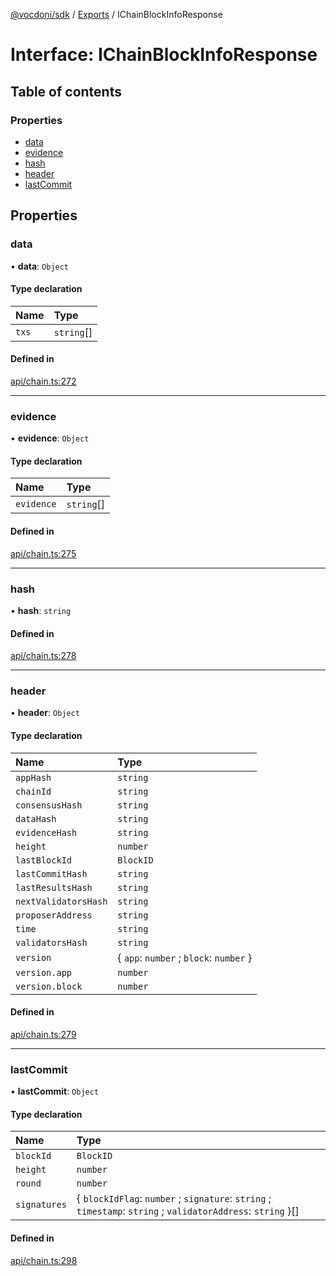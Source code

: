[@vocdoni/sdk](/sdk) / [Exports](../modules.md) / IChainBlockInfoResponse

# Interface: IChainBlockInfoResponse

## Table of contents

### Properties

- [data](IChainBlockInfoResponse.md#data)
- [evidence](IChainBlockInfoResponse.md#evidence)
- [hash](IChainBlockInfoResponse.md#hash)
- [header](IChainBlockInfoResponse.md#header)
- [lastCommit](IChainBlockInfoResponse.md#lastcommit)

## Properties

### data

• **data**: `Object`

#### Type declaration

| Name | Type |
| :------ | :------ |
| `txs` | `string`[] |

#### Defined in

[api/chain.ts:272](https://github.com/vocdoni/vocdoni-sdk/blob/2c8c18a/src/api/chain.ts#L272)

___

### evidence

• **evidence**: `Object`

#### Type declaration

| Name | Type |
| :------ | :------ |
| `evidence` | `string`[] |

#### Defined in

[api/chain.ts:275](https://github.com/vocdoni/vocdoni-sdk/blob/2c8c18a/src/api/chain.ts#L275)

___

### hash

• **hash**: `string`

#### Defined in

[api/chain.ts:278](https://github.com/vocdoni/vocdoni-sdk/blob/2c8c18a/src/api/chain.ts#L278)

___

### header

• **header**: `Object`

#### Type declaration

| Name | Type |
| :------ | :------ |
| `appHash` | `string` |
| `chainId` | `string` |
| `consensusHash` | `string` |
| `dataHash` | `string` |
| `evidenceHash` | `string` |
| `height` | `number` |
| `lastBlockId` | `BlockID` |
| `lastCommitHash` | `string` |
| `lastResultsHash` | `string` |
| `nextValidatorsHash` | `string` |
| `proposerAddress` | `string` |
| `time` | `string` |
| `validatorsHash` | `string` |
| `version` | \{ `app`: `number` ; `block`: `number`  } |
| `version.app` | `number` |
| `version.block` | `number` |

#### Defined in

[api/chain.ts:279](https://github.com/vocdoni/vocdoni-sdk/blob/2c8c18a/src/api/chain.ts#L279)

___

### lastCommit

• **lastCommit**: `Object`

#### Type declaration

| Name | Type |
| :------ | :------ |
| `blockId` | `BlockID` |
| `height` | `number` |
| `round` | `number` |
| `signatures` | \{ `blockIdFlag`: `number` ; `signature`: `string` ; `timestamp`: `string` ; `validatorAddress`: `string`  }[] |

#### Defined in

[api/chain.ts:298](https://github.com/vocdoni/vocdoni-sdk/blob/2c8c18a/src/api/chain.ts#L298)
